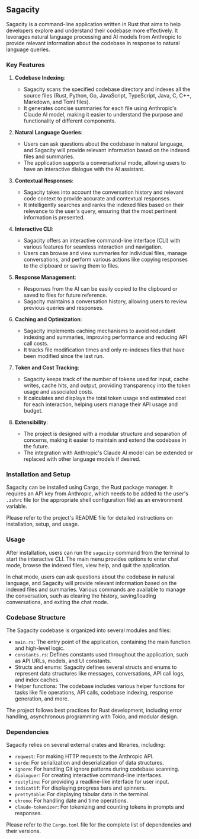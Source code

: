 ## Sagacity

Sagacity is a command-line application written in Rust that aims to help developers explore and understand their codebase more effectively. It leverages natural language processing and AI models from Anthropic to provide relevant information about the codebase in response to natural language queries.

### Key Features

1. **Codebase Indexing**:
   - Sagacity scans the specified codebase directory and indexes all the source files (Rust, Python, Go, JavaScript, TypeScript, Java, C, C++, Markdown, and Toml files).
   - It generates concise summaries for each file using Anthropic's Claude AI model, making it easier to understand the purpose and functionality of different components.

2. **Natural Language Queries**:
   - Users can ask questions about the codebase in natural language, and Sagacity will provide relevant information based on the indexed files and summaries.
   - The application supports a conversational mode, allowing users to have an interactive dialogue with the AI assistant.

3. **Contextual Responses**:
   - Sagacity takes into account the conversation history and relevant code context to provide accurate and contextual responses.
   - It intelligently searches and ranks the indexed files based on their relevance to the user's query, ensuring that the most pertinent information is presented.

4. **Interactive CLI**:
   - Sagacity offers an interactive command-line interface (CLI) with various features for seamless interaction and navigation.
   - Users can browse and view summaries for individual files, manage conversations, and perform various actions like copying responses to the clipboard or saving them to files.

5. **Response Management**:
   - Responses from the AI can be easily copied to the clipboard or saved to files for future reference.
   - Sagacity maintains a conversation history, allowing users to review previous queries and responses.

6. **Caching and Optimization**:
   - Sagacity implements caching mechanisms to avoid redundant indexing and summaries, improving performance and reducing API call costs.
   - It tracks file modification times and only re-indexes files that have been modified since the last run.

7. **Token and Cost Tracking**:
   - Sagacity keeps track of the number of tokens used for input, cache writes, cache hits, and output, providing transparency into the token usage and associated costs.
   - It calculates and displays the total token usage and estimated cost for each interaction, helping users manage their API usage and budget.

8. **Extensibility**:
   - The project is designed with a modular structure and separation of concerns, making it easier to maintain and extend the codebase in the future.
   - The integration with Anthropic's Claude AI model can be extended or replaced with other language models if desired.

### Installation and Setup

Sagacity can be installed using Cargo, the Rust package manager. It requires an API key from Anthropic, which needs to be added to the user's `.zshrc` file (or the appropriate shell configuration file) as an environment variable.

Please refer to the project's README file for detailed instructions on installation, setup, and usage.

### Usage

After installation, users can run the `sagacity` command from the terminal to start the interactive CLI. The main menu provides options to enter chat mode, browse the indexed files, view help, and quit the application.

In chat mode, users can ask questions about the codebase in natural language, and Sagacity will provide relevant information based on the indexed files and summaries. Various commands are available to manage the conversation, such as clearing the history, saving/loading conversations, and exiting the chat mode.

### Codebase Structure

The Sagacity codebase is organized into several modules and files:

- `main.rs`: The entry point of the application, containing the main function and high-level logic.
- `constants.rs`: Defines constants used throughout the application, such as API URLs, models, and UI constants.
- Structs and enums: Sagacity defines several structs and enums to represent data structures like messages, conversations, API call logs, and index caches.
- Helper functions: The codebase includes various helper functions for tasks like file operations, API calls, codebase indexing, response generation, and more.

The project follows best practices for Rust development, including error handling, asynchronous programming with Tokio, and modular design.

### Dependencies

Sagacity relies on several external crates and libraries, including:

- `reqwest`: For making HTTP requests to the Anthropic API.
- `serde`: For serialization and deserialization of data structures.
- `ignore`: For handling Git ignore patterns during codebase scanning.
- `dialoguer`: For creating interactive command-line interfaces.
- `rustyline`: For providing a readline-like interface for user input.
- `indicatif`: For displaying progress bars and spinners.
- `prettytable`: For displaying tabular data in the terminal.
- `chrono`: For handling date and time operations.
- `claude-tokenizer`: For tokenizing and counting tokens in prompts and responses.

Please refer to the `Cargo.toml` file for the complete list of dependencies and their versions.
